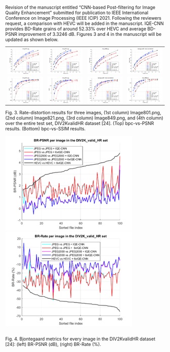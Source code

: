 Revision of the manuscript entitled “CNN-based Post-filtering for Image Quality Enhancement" submitted for publication to IEEE International Conference on Image Processing (IEEE ICIP) 2021.
Following the reviewers request, a comparison with HEVC will be added in the manuscript. IQE-CNN provides BD-Rate grains of around 52.33% over HEVC and average BD-PSNR improvement of 3.3246 dB.
Figures 3 and 4 in the manuscript will be updated as shown below.

<table>
  <tr>
    <td> <img src="Fig3.(a).png" width="200"></td>
    <td> <img src="Fig3.(b).png" width="200"></td>
    <td> <img src="Fig3.(c).png" width="200"></td>
    <td> <img src="Fig3.(d).png" width="200"></td>
   </tr> 
   <tr>
      <td> <img src="Fig3.(e).png" width="200"></td>
      <td> <img src="Fig3.(f).png" width="200"></td>
      <td> <img src="Fig3.(g).png" width="200"></td>
      <td> <img src="Fig3.(h).png" width="200"></td>
  </tr>
</table>

Fig. 3. Rate-distortion results for three images, (1st column) Image801.png, (2nd column) Image821.png, (3rd column) Image849.png, and (4th column) over the entire test set, DIV2KvalidHR dataset [24]. (Top) bpc-vs-PSNR results. (Bottom) bpc-vs-SSIM results.

<table>
  <tr> <img src="Fig4.(left).png" width="400"></td>
  <tr> <img src="Fig4.(right).png" width="400"></td>
</table> 
Fig. 4. Bjontegaard metrics for every image in the DIV2KvalidHR dataset [24]: (left) BR-PSNR (dB), (right) BR-Rate (%).

